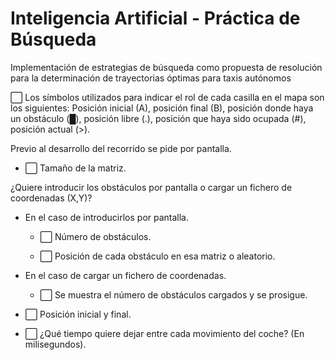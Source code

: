 # Inteligencia Artificial - Práctica de Búsqueda
 Implementación de estrategias de búsqueda como propuesta de resolución para la determinación de trayectorias óptimas para taxis autónomos


:white_large_square:  Los símbolos utilizados para indicar el rol de cada casilla en el mapa son los siguientes:
Posición inicial (A), posición final (B), posición donde haya un obstáculo (█), posición libre (.), posición que haya sido ocupada (#), posición actual (>).

Previo al desarrollo del recorrido se pide por pantalla.

- :white_large_square: Tamaño de la matriz.
  
¿Quiere introducir los obstáculos por pantalla o cargar un fichero de coordenadas (X,Y)?

  - En el caso de introducirlos por pantalla.
  
    * :white_large_square: Número de obstáculos.
    
    * :white_large_square: Posición de cada obstáculo en esa matriz o aleatorio.
    
  - En el caso de cargar un fichero de coordenadas.

    * :white_large_square: Se muestra el número de obstáculos cargados y se prosigue.
    
- :white_large_square: Posición inicial y final.

- :white_large_square: ¿Qué tiempo quiere dejar entre cada movimiento del coche? (En milisegundos).

